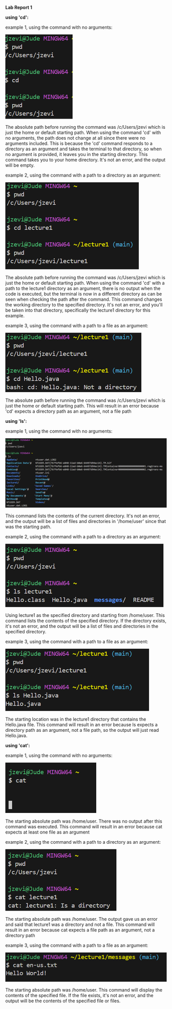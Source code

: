 **Lab Report 1**

**using 'cd':**

example 1, using the command with no arguments:

![Image](cd_no_arg.png)

The absolute path before running the command was /c/Users/jzevi which is just the home or default starting path. When using the command 'cd' with no arguments, the path does not change at all since there were no arguments included. This is because the 'cd' command responds to a directory as an argument and takes the terminal to that directory, so when no argument is provided, it leaves you in the starting directory. This command takes you to your home directory. It's not an error, and the output will be empty.

example 2, using the command with a path to a directory as an argument:

![Image](cd_directory.png)

The absolute path before running the command was /c/Users/jzevi which is just the home or default starting path. When using the command 'cd' with a path to the lecture1 directory as an argument, there is no output when the code is executed, but the terminal is now in a different directory as can be seen when checking the path after the command. This command changes the working directory to the specified directory. It's not an error, and you'll be taken into that directory, specifically the lecture1 directory for this example.

example 3, using the command with a path to a file as an argument:

![Image](cd_file.png)

The absolute path before running the command was /c/Users/jzevi which is just the home or default starting path. This will result in an error because 'cd' expects a directory path as an argument, not a file path

**using 'ls':**

example 1, using the command with no arguments:

![Image](ls_no_arg.png)

This command lists the contents of the current directory. It's not an error, and the output will be a list of files and directories in '/home/user' since that was the starting path.

example 2, using the command with a path to a directory as an argument:

![Image](ls_directory.png)

Using lecture1 as the specified directory and starting from /home/user. This command lists the contents of the specified directory. If the directory exists, it's not an error, and the output will be a list of files and directories in the specified directory.

example 3, using the command with a path to a file as an argument:

![Image](ls_file.png)

The starting location was in the lecture1 directory that contains the Hello.java file. This command will result in an error because ls expects a directory path as an argument, not a file path, so the output will just read Hello.java.

**using 'cat':**

example 1, using the command with no arguments:

![Image](cat_no_arg.png)

The starting absolute path was /home/user. There was no output after this command was executed. This command will result in an error because cat expects at least one file as an argument

example 2, using the command with a path to a directory as an argument:

![Image](cat_directory.png)

The starting absolute path was /home/user. The output gave us an error and said that lecture1 was a directory and not a file. This command will result in an error because cat expects a file path as an argument, not a directory path

example 3, using the command with a path to a file as an argument:

![Image](cat_file.png)

The starting absolute path was /home/user. This command will display the contents of the specified file. If the file exists, it's not an error, and the output will be the contents of the specified file or files.


